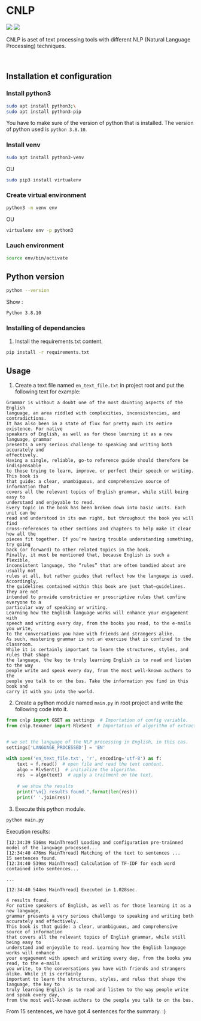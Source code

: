 # CNLP
![](https://img.shields.io/badge/Python-3.8.10-blue)
![](https://img.shields.io/badge/Spacy-3.4.3-ff69b4)

CNLP is aset of text processing tools with different NLP (Natural Language Processing) techniques.

<br/>

## Installation et configuration

### Install python3 

```sh
sudo apt install python3;\
sudo apt install python3-pip
```

You have to make sure of the version of python that is installed. The version of python
used is `python 3.8.10`.


### Install venv
```sh
sudo apt install python3-venv
```
OU
```sh
sudo pip3 install virtualenv
```

### Create virtual environment
```sh
python3 -m venv env
```
OU
```sh
virtualenv env -p python3
```

### Lauch environment
```sh
source env/bin/activate
```

## Python version

```sh
python --version
```

Show :

```
Python 3.8.10
```


### Installing of dependancies
1. Install the requirements.txt content.

```sh
pip install -r requirements.txt
```

## Usage
1. Create a text file named `en_text_file.txt` in project root and put the following text for example:

```
Grammar is without a doubt one of the most daunting aspects of the English
language, an area riddled with complexities, inconsistencies, and contradictions.
It has also been in a state of flux for pretty much its entire existence. For native
speakers of English, as well as for those learning it as a new language, grammar
presents a very serious challenge to speaking and writing both accurately and
effectively.
Having a single, reliable, go-to reference guide should therefore be indispensable
to those trying to learn, improve, or perfect their speech or writing. This book is
that guide: a clear, unambiguous, and comprehensive source of information that
covers all the relevant topics of English grammar, while still being easy to
understand and enjoyable to read.
Every topic in the book has been broken down into basic units. Each unit can be
read and understood in its own right, but throughout the book you will find
cross-references to other sections and chapters to help make it clear how all the
pieces fit together. If you’re having trouble understanding something, try going
back (or forward) to other related topics in the book.
Finally, it must be mentioned that, because English is such a flexible,
inconsistent language, the “rules” that are often bandied about are usually not
rules at all, but rather guides that reflect how the language is used. Accordingly,
the guidelines contained within this book are just that—guidelines. They are not
intended to provide constrictive or proscriptive rules that confine everyone to a
particular way of speaking or writing.
Learning how the English language works will enhance your engagement with
speech and writing every day, from the books you read, to the e-mails you write,
to the conversations you have with friends and strangers alike.
As such, mastering grammar is not an exercise that is confined to the classroom.
While it is certainly important to learn the structures, styles, and rules that shape
the language, the key to truly learning English is to read and listen to the way
people write and speak every day, from the most well-known authors to the
people you talk to on the bus. Take the information you find in this book and
carry it with you into the world.

```

2. Create a python module named `main.py` in root project and write the following code into it.

```python
from cnlp import GSET as settings  # Importation of config variable.
from cnlp.texumer import RlvSent  # Importation of algorithm of extraction of relevant sentences from a text.


# we set the language of the NLP processing in English, in this cas.
settings['LANGUAGE_PROCESSED'] = 'EN'

with open('en_text_file.txt', 'r', encoding='utf-8') as f:
    text = f.read()  # open file and read the text content.
    algo = RlvSent()  # initialize the algorithm.
    res  = algo(text)  # apply a traitment on the text.
    
    # we show the results
    print("\n{} results found.".format(len(res)))
    print(' '.join(res))


```

3. Execute this python module.

```sh
python main.py
```

Execution results:

```
[12:34:39 516ms MainThread] Loading and configuration pre-trainned model of the language processed...
[12:34:40 476ms MainThread] Matching of the text to sentences ...
15 sentences found.
[12:34:40 539ms MainThread] Calculation of TF-IDF for each word contained into sentences...

...

[12:34:40 544ms MainThread] Executed in 1.028sec.

4 results found.
For native speakers of English, as well as for those learning it as a new language, 
grammar presents a very serious challenge to speaking and writing both accurately and effectively. 
This book is that guide: a clear, unambiguous, and comprehensive source of information 
that covers all the relevant topics of English grammar, while still being easy to 
understand and enjoyable to read. Learning how the English language works will enhance 
your engagement with speech and writing every day, from the books you read, to the e-mails 
you write, to the conversations you have with friends and strangers alike. While it is certainly 
important to learn the structures, styles, and rules that shape the language, the key to 
truly learning English is to read and listen to the way people write and speak every day, 
from the most well-known authors to the people you talk to on the bus.

```

From 15 sentences, we have got 4 sentences for the summary. :)

